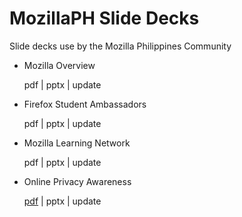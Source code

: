 # MozillaPH Slide Decks
Slide decks use by the Mozilla Philippines Community

- Mozilla Overview

  pdf | pptx | update
- Firefox Student Ambassadors

  pdf | pptx | update
- Mozilla Learning Network

  pdf | pptx | update
- Online Privacy Awareness

  [pdf](https://drive.google.com/document/d/1Jft1GuNmPqhDax2nI37dShk4TlVSmKNWBEGBCuTaMNE/export?format=pdf) | pptx | update

